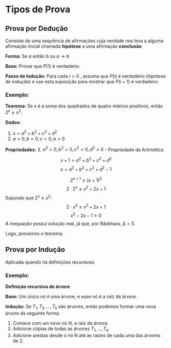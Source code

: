# Tipos de Prova

## Prova por Dedução

Consiste de uma sequência de afirmações cuja verdade nos leva a alguma afirmação inicial chamada **hipótese** a uma afirmação **conclusão**.

**Forma:** Se $a$ então $b$ ou $a \to b$

**Base:** Provar que $P(1)$ é verdadeiro.

**Passo de Indução:** Para cada $i>0$ , assuma que $P(i)$ é verdadeiro (*hipótese de indução*) e use esta suposição para mostrar que $P(i+1)$ é verdadeiro.

### Exemplo:

**Teorema:** Se $x$ é a soma dos quadrados de quatro inteiros positivos, então $2^x \geq x^2$.

**Dados:**

1. $x = a^2 + b^2 + c^2 + d^2$
2. $a>0, b>0, c>0, a>0$

**Propriedades:**
3. $a^2>0, b^2>0, c^2>0, d^2>0$ - Propriedade da Aritmética

$$x+1 = a^2+b^2+c^2+d^2$$
$$x = a^2 + b^2 + c^2 + d^2 - 1$$

$$2^{x+1} \geq {(x+1)}^2$$
$$2 \cdot 2^x \geq x^2 + 2x + 1$$
Supondo que $2^x \geq x^2$:
$$2\cdot x^2 \geq x^2 + 2x + 1$$
$$x^2 - 2x -1 \geq 0$$
A inequação possui solução real, já que, por Báskhara, $\Delta = 5$.

Logo, provamos o teorema.

## Prova por Indução

Aplicada quando há definições recursivas.

### Exemplo:

**Definição recursiva de árvore**

**Base:** Um único nó é uma árvore, e esse nó é a raíz da árvore.

**Indução:** Se $T_1, T_2, ..., T_k$ são árvores, então podemos formar uma nova árvore da seguinte forma:

1. Comece com um novo nó $N$, a raíz da árvore.
2. Adicione cópias de todas as árvores $T_1, ..., T_k$.
3. Adicione arestas desde o nó N até as raízes de cada uma das árvores de 2.





